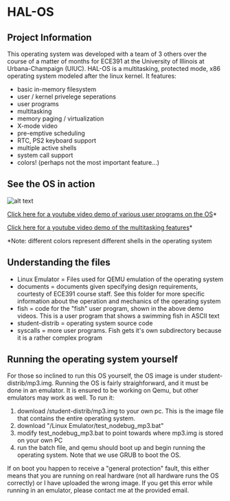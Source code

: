 # HAL-OS

## Project Information

This operating system was developed with a team of 3 others over the course of a matter of months for ECE391 at
the University of Illinois at Urbana-Champaign (UIUC). HAL-OS is a multitasking, protected mode, x86 operating
system modeled after the linux kernel. It features:

- basic in-memory filesystem
- user / kernel privelege seperations
- user programs
- multitasking
- memory paging / virtualization
- X-mode video
- pre-emptive scheduling
- RTC, PS2 keyboard support
- multiple active shells
- system call support
- colors! (perhaps not the most important feature...)

## See the OS in action

![alt text](https://drive.google.com/uc?export=view&id=1_t4iDPaJ_WlyP60CE_7i85CKzfZvDYPe)

[Click here for a youtube video demo of various user programs on the OS](https://www.youtube.com/watch?v=FssrD9WGqA4&feature=youtu.be)*

[Click here for a youtube video demo of the multitasking features](https://www.youtube.com/watch?v=KSsCRFt93-Q&feature=youtu.be)*

*Note: different colors represent different shells in the operating system

## Understanding the files

- Linux Emulator = Files used for QEMU emulation of the operating system
- documents = documents given specifying design requirements, courtesty of ECE391 course staff. See this folder for more specific information about the operation and mechanics of the operating system
- fish = code for the "fish" user program, shown in the above demo videos. This is a user program that shows a swimming fish in ASCII text
- student-distrib = operating system source code
- syscalls = more user programs. Fish gets it's own subdirectory because it is a rather complex program

## Running the operating system yourself

For those so inclined to run this OS yourself, the OS image is under student-distrib/mp3.img. Running the OS is fairly straighforward, and it must be done in an emulator. It is ensured to be working on Qemu, but other emulators may work as well. To run it:

1. download /student-distrib/mp3.img to your own pc. This is the image file that contains the entire operating system.
2. download "/Linux Emulator/test_nodebug_mp3.bat"
3. modify test_nodebug_mp3.bat to point towards where mp3.img is stored on your own PC
4. run the batch file, and qemu should boot up and begin running the operating system. Note that we use GRUB to boot the OS.

If on boot you happen to receive a "general protection" fault, this either means that you are running on real hardware (not all hardware runs the OS correctly) or I have uploaded the wrong image. If you get this error while running in an emulator, please contact me at the provided email.
